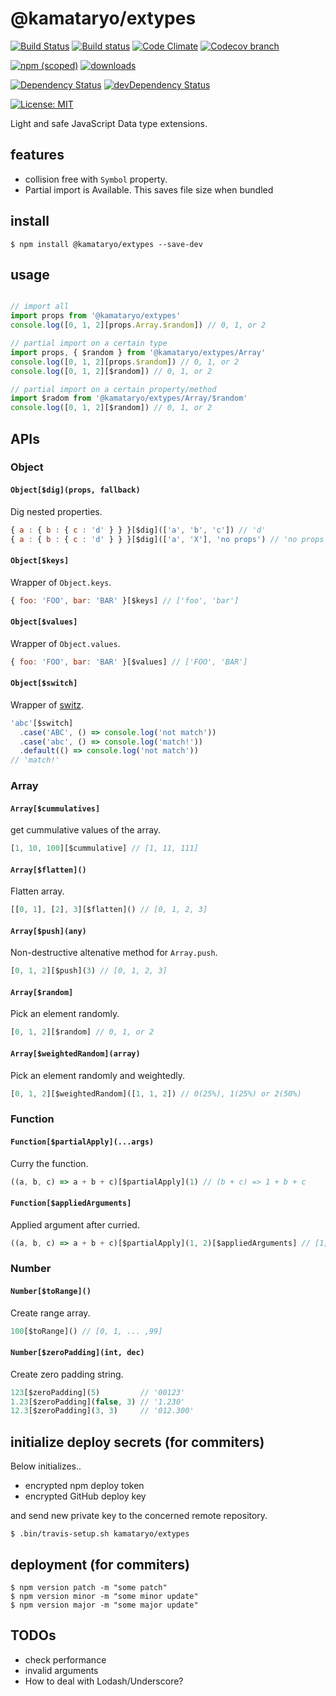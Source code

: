# @kamataryo/extypes

[![Build Status](https://travis-ci.org/kamataryo/extypes.svg?branch=master)](https://travis-ci.org/kamataryo/extypes)
[![Build status](https://ci.appveyor.com/api/projects/status/9qa2b5w65c006wg9?svg=true)](https://ci.appveyor.com/project/kamataryo/extypes)
[![Code Climate](https://codeclimate.com/github/kamataryo/extypes/badges/gpa.svg)](https://codeclimate.com/github/kamataryo/extypes)
[![Codecov branch](https://img.shields.io/codecov/c/github/kamataryo/extypes/master.svg)](https://codecov.io/gh/kamataryo/extypes)

[![npm (scoped)](https://img.shields.io/npm/v/@kamataryo/extypes.svg)](https://www.npmjs.com/package/@kamataryo/extypes)
[![downloads](https://img.shields.io/npm/dt/@kamataryo/extypes.svg?style=flat)](https://david-dm.org/@kamataryo/extypes#info=devDependencies)

[![Dependency Status](https://img.shields.io/david/kamataryo/extypes.svg?style=flat)](https://david-dm.org/@kamataryo/extypes)
[![devDependency Status](https://img.shields.io/david/dev/kamataryo/extypes.svg?style=flat)](https://david-dm.org/kamataryo/extypes#info=devDependencies)

[![License: MIT](https://img.shields.io/badge/License-MIT-yellow.svg)](https://opensource.org/licenses/MIT)


Light and safe JavaScript Data type extensions.

## features

- collision free with `Symbol` property.
- Partial import is Available. This saves file size when bundled

## install

```shell
$ npm install @kamataryo/extypes --save-dev
```

## usage

```javascript

// import all
import props from '@kamataryo/extypes'
console.log([0, 1, 2][props.Array.$random]) // 0, 1, or 2

// partial import on a certain type
import props, { $random } from '@kamataryo/extypes/Array'
console.log([0, 1, 2][props.$random]) // 0, 1, or 2
console.log([0, 1, 2][$random]) // 0, 1, or 2

// partial import on a certain property/method
import $radom from '@kamataryo/extypes/Array/$random'
console.log([0, 1, 2][$random]) // 0, 1, or 2
```

## APIs

### Object

#### `Object[$dig](props, fallback)`

Dig nested properties.

```javascript
{ a : { b : { c : 'd' } } }[$dig](['a', 'b', 'c']) // 'd'
{ a : { b : { c : 'd' } } }[$dig](['a', 'X'], 'no props') // 'no props'
```

#### `Object[$keys]`

Wrapper of `Object.keys`.

```javascript
{ foo: 'FOO', bar: 'BAR' }[$keys] // ['foo', 'bar']
```

#### `Object[$values]`

Wrapper of `Object.values`.

```javascript
{ foo: 'FOO', bar: 'BAR' }[$values] // ['FOO', 'BAR']
```

#### `Object[$switch]`

Wrapper of [switz](https://www.npmjs.com/package/switz).


```javascript
'abc'[$switch]
  .case('ABC', () => console.log('not match'))
  .case('abc', () => console.log('match!'))
  .default(() => console.log('not match'))
// 'match!'
```

### Array

#### `Array[$cummulatives]`

get cummulative values of the array.

```javascript
[1, 10, 100][$cummulative] // [1, 11, 111]
```

####  `Array[$flatten]()`

Flatten array.

```javascript
[[0, 1], [2], 3][$flatten]() // [0, 1, 2, 3]
```

#### `Array[$push](any)`

Non-destructive altenative method for `Array.push`.

```javascript
[0, 1, 2][$push](3) // [0, 1, 2, 3]
```

#### `Array[$random]`

Pick an element randomly.

```javascript
[0, 1, 2][$random] // 0, 1, or 2
```

#### `Array[$weightedRandom](array)`

Pick an element randomly and weightedly.

```javascript
[0, 1, 2][$weightedRandom]([1, 1, 2]) // 0(25%), 1(25%) or 2(50%)
```

### Function

#### `Function[$partialApply](...args)`

Curry the function.

```javascript
((a, b, c) => a + b + c)[$partialApply](1) // (b + c) => 1 + b + c
```

#### `Function[$appliedArguments]`

Applied argument after curried.

```javascript
((a, b, c) => a + b + c)[$partialApply](1, 2)[$appliedArguments] // [1, 2]
```

### Number

#### `Number[$toRange]()`

Create range array.

```javascript
100[$toRange]() // [0, 1, ... ,99]
```

#### `Number[$zeroPadding](int, dec)`

Create zero padding string.

```javascript
123[$zeroPadding](5)         // '00123'
1.23[$zeroPadding](false, 3) // '1.230'
12.3[$zeroPadding](3, 3)     // '012.300'
```

## initialize deploy secrets (for commiters)

Below initializes..

- encrypted npm deploy token
- encrypted GitHub deploy key

and send new private key to the concerned remote repository.

```shell
$ .bin/travis-setup.sh kamataryo/extypes
```

## deployment (for commiters)

```shell
$ npm version patch -m "some patch"
$ npm version minor -m "some minor update"
$ npm version major -m "some major update"
```

## TODOs

- check performance
- invalid arguments
- How to deal with Lodash/Underscore?

